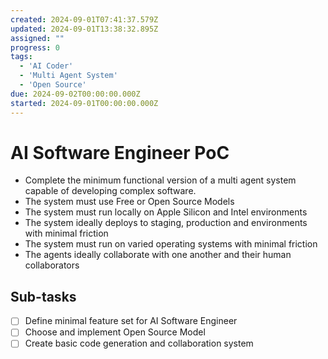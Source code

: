 ```yaml
---
created: 2024-09-01T07:41:37.579Z
updated: 2024-09-01T13:38:32.895Z
assigned: ""
progress: 0
tags:
  - 'AI Coder'
  - 'Multi Agent System'
  - 'Open Source'
due: 2024-09-02T00:00:00.000Z
started: 2024-09-01T00:00:00.000Z
---
```


# AI Software Engineer PoC

- Complete the minimum functional version of a multi agent system capable of developing complex software.
- The system must use Free or Open Source Models
- The system must run locally on Apple Silicon and Intel environments
- The system ideally deploys to staging, production and environments with minimal friction
- The system must run on varied operating systems with minimal friction
- The agents ideally collaborate with one another and their human collaborators

## Sub-tasks

- [ ] Define minimal feature set for AI Software Engineer
- [ ] Choose and implement Open Source Model
- [ ] Create basic code generation and collaboration system
